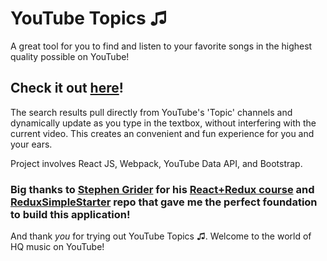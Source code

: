 # YouTube Topics ♫

A great tool for you to find and listen to your favorite songs in the highest quality possible on YouTube!

## Check it out [here](https://albertchanged.github.io/YouTube-Topics/)!

The search results pull directly from YouTube's 'Topic' channels and dynamically update as you type in the textbox, without interfering with the current video. This creates an convenient and fun experience for you and your ears.

Project involves React JS, Webpack, YouTube Data API, and Bootstrap.

### Big thanks to [Stephen Grider](https://github.com/StephenGrider) for his [React+Redux course](https://www.udemy.com/react-redux/) and [ReduxSimpleStarter](https://github.com/StephenGrider/ReduxSimpleStarter.git) repo that gave me the perfect foundation to build this application!

And thank *you* for trying out YouTube Topics ♫. Welcome to the world of HQ music on YouTube!
